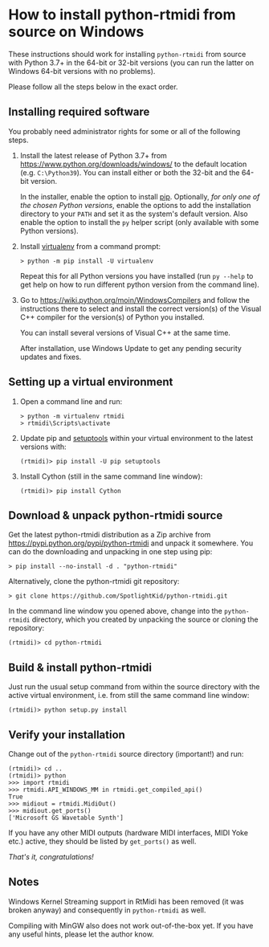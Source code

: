 # How to install python-rtmidi from source on Windows

These instructions should work for installing `python-rtmidi` from source with
Python 3.7+ in the 64-bit or 32-bit versions (you can run the latter on Windows
64-bit versions with no problems).

Please follow all the steps below in the exact order.

## Installing required software

You probably need administrator rights for some or all of the following steps.

1.  Install the latest release of Python 3.7+ from
    <https://www.python.org/downloads/windows/> to the default location
    (e.g. `C:\Python39`). You can install either or both the 32-bit and
    the 64-bit version.

    In the installer, enable the option to install [pip]. Optionally, *for only
    one of the chosen Python versions*, enable the options to add the
    installation directory to your `PATH` and set it as the system's default
    version. Also enable the option to install the `py` helper script (only
    available with some Python versions).

2.  Install [virtualenv] from a command prompt:

        > python -m pip install -U virtualenv

    Repeat this for all Python versions you have installed (run `py --help` to
    get help on how to run different python version from the command line).

3.  Go to <https://wiki.python.org/moin/WindowsCompilers> and follow the
    instructions there to select and install the correct version(s) of
    the Visual C++ compiler for the version(s) of Python you installed.

    You can install several versions of Visual C++ at the same time.

    After installation, use Windows Update to get any pending security updates
    and fixes.


## Setting up a virtual environment

1.  Open a command line and run:

        > python -m virtualenv rtmidi
        > rtmidi\Scripts\activate

2.  Update pip and [setuptools] within your virtual environment to the latest
    versions with:

        (rtmidi)> pip install -U pip setuptools

3.  Install Cython (still in the same command line window):

        (rtmidi)> pip install Cython

## Download & unpack python-rtmidi source

Get the latest python-rtmidi distribution as a Zip archive from
<https://pypi.python.org/pypi/python-rtmidi> and unpack it somewhere. You can
do the downloading and unpacking in one step using pip:

    > pip install --no-install -d . "python-rtmidi"

Alternatively, clone the python-rtmidi git repository:

    > git clone https://github.com/SpotlightKid/python-rtmidi.git

In the command line window you opened above, change into the `python-rtmidi`
directory, which you created by unpacking the source or cloning the repository:

    (rtmidi)> cd python-rtmidi


## Build & install python-rtmidi

Just run the usual setup command from within the source directory with the
active virtual environment, i.e. from still the same command line window:

    (rtmidi)> python setup.py install


## Verify your installation

Change out of the `python-rtmidi` source directory (important!) and run:

    (rtmidi)> cd ..
    (rtmidi)> python
    >>> import rtmidi
    >>> rtmidi.API_WINDOWS_MM in rtmidi.get_compiled_api()
    True
    >>> midiout = rtmidi.MidiOut()
    >>> midiout.get_ports()
    ['Microsoft GS Wavetable Synth']

If you have any other MIDI outputs (hardware MIDI interfaces, MIDI Yoke etc.)
active, they should be listed by `get_ports()` as well.

*That's it, congratulations!*


## Notes

Windows Kernel Streaming support in RtMidi has been removed (it was
broken anyway) and consequently in `python-rtmidi` as well.

Compiling with MinGW also does not work out-of-the-box yet. If you have
any useful hints, please let the author know.


[pip]: https://pypi.python.org/pypi/pip
[setuptools]: https://pypi.python.org/pypi/setuptools
[virtualenv]: https://pypi.python.org/pypi/virtualenv

